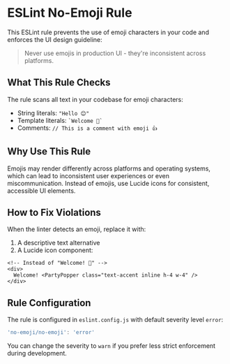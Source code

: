 # ESLint No-Emoji Rule

This ESLint rule prevents the use of emoji characters in your code and enforces the UI design guideline:

> Never use emojis in production UI - they're inconsistent across platforms.

## What This Rule Checks

The rule scans all text in your codebase for emoji characters:

- String literals: `"Hello 😊"`
- Template literals: `` `Welcome 🎉` ``
- Comments: `// This is a comment with emoji 👍`

## Why Use This Rule

Emojis may render differently across platforms and operating systems, which can lead to inconsistent user experiences or even miscommunication. Instead of emojis, use Lucide icons for consistent, accessible UI elements.

## How to Fix Violations

When the linter detects an emoji, replace it with:

1. A descriptive text alternative
2. A Lucide icon component:

```svelte
<!-- Instead of "Welcome! 🎉" -->
<div>
  Welcome! <PartyPopper class="text-accent inline h-4 w-4" />
</div>
```

## Rule Configuration

The rule is configured in `eslint.config.js` with default severity level `error`:

```javascript
'no-emoji/no-emoji': 'error'
```

You can change the severity to `warn` if you prefer less strict enforcement during development.
